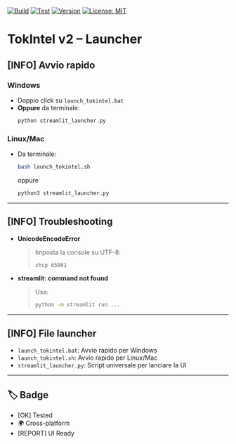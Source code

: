 [![Build](https://img.shields.io/badge/build-passing-brightgreen)](https://github.com/tokintel/tokintel-v2/actions)
[![Test](https://img.shields.io/badge/tests-passing-brightgreen)](https://github.com/tokintel/tokintel-v2/actions)
[![Version](https://img.shields.io/badge/version-2.0.0-blue)](https://pypi.org/project/tokintel/)
[![License: MIT](https://img.shields.io/badge/License-MIT-yellow.svg)](https://opensource.org/licenses/MIT)

# TokIntel v2 – Launcher

## [INFO] Avvio rapido

### Windows

- Doppio click su `launch_tokintel.bat`
- **Oppure** da terminale:
  ```sh
  python streamlit_launcher.py
  ```

### Linux/Mac

- Da terminale:
  ```sh
  bash launch_tokintel.sh
  ```
  oppure
  ```sh
  python3 streamlit_launcher.py
  ```

---

## [INFO] Troubleshooting

- **UnicodeEncodeError**
  > Imposta la console su UTF-8:
  >
  > ```sh
  > chcp 65001
  > ```
- **streamlit: command not found**
  > Usa:
  >
  > ```sh
  > python -m streamlit run ...
  > ```

---

## [INFO] File launcher

- `launch_tokintel.bat`: Avvio rapido per Windows
- `launch_tokintel.sh`: Avvio rapido per Linux/Mac
- `streamlit_launcher.py`: Script universale per lanciare la UI

---

## 🏷️ Badge

- [OK] Tested
- 🌍 Cross-platform
- [REPORT] UI Ready 